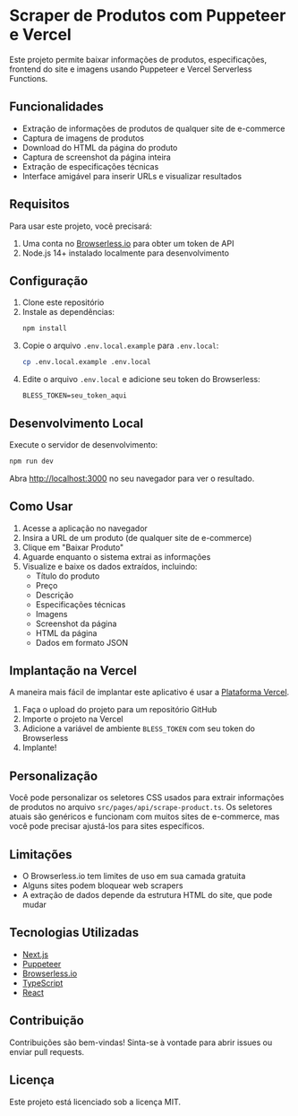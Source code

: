 # Scraper de Produtos com Puppeteer e Vercel

Este projeto permite baixar informações de produtos, especificações, frontend do site e imagens usando Puppeteer e Vercel Serverless Functions.

## Funcionalidades

- Extração de informações de produtos de qualquer site de e-commerce
- Captura de imagens de produtos
- Download do HTML da página do produto
- Captura de screenshot da página inteira
- Extração de especificações técnicas
- Interface amigável para inserir URLs e visualizar resultados

## Requisitos

Para usar este projeto, você precisará:

1. Uma conta no [Browserless.io](https://www.browserless.io/sign-up-cloud-unit/) para obter um token de API
2. Node.js 14+ instalado localmente para desenvolvimento

## Configuração

1. Clone este repositório
2. Instale as dependências:
   ```bash
   npm install
   ```
3. Copie o arquivo `.env.local.example` para `.env.local`:
   ```bash
   cp .env.local.example .env.local
   ```
4. Edite o arquivo `.env.local` e adicione seu token do Browserless:
   ```
   BLESS_TOKEN=seu_token_aqui
   ```

## Desenvolvimento Local

Execute o servidor de desenvolvimento:

```bash
npm run dev
```

Abra [http://localhost:3000](http://localhost:3000) no seu navegador para ver o resultado.

## Como Usar

1. Acesse a aplicação no navegador
2. Insira a URL de um produto (de qualquer site de e-commerce)
3. Clique em "Baixar Produto"
4. Aguarde enquanto o sistema extrai as informações
5. Visualize e baixe os dados extraídos, incluindo:
   - Título do produto
   - Preço
   - Descrição
   - Especificações técnicas
   - Imagens
   - Screenshot da página
   - HTML da página
   - Dados em formato JSON

## Implantação na Vercel

A maneira mais fácil de implantar este aplicativo é usar a [Plataforma Vercel](https://vercel.com/new).

1. Faça o upload do projeto para um repositório GitHub
2. Importe o projeto na Vercel
3. Adicione a variável de ambiente `BLESS_TOKEN` com seu token do Browserless
4. Implante!

## Personalização

Você pode personalizar os seletores CSS usados para extrair informações de produtos no arquivo `src/pages/api/scrape-product.ts`. Os seletores atuais são genéricos e funcionam com muitos sites de e-commerce, mas você pode precisar ajustá-los para sites específicos.

## Limitações

- O Browserless.io tem limites de uso em sua camada gratuita
- Alguns sites podem bloquear web scrapers
- A extração de dados depende da estrutura HTML do site, que pode mudar

## Tecnologias Utilizadas

- [Next.js](https://nextjs.org/)
- [Puppeteer](https://pptr.dev/)
- [Browserless.io](https://www.browserless.io/)
- [TypeScript](https://www.typescriptlang.org/)
- [React](https://reactjs.org/)

## Contribuição

Contribuições são bem-vindas! Sinta-se à vontade para abrir issues ou enviar pull requests.

## Licença

Este projeto está licenciado sob a licença MIT.

